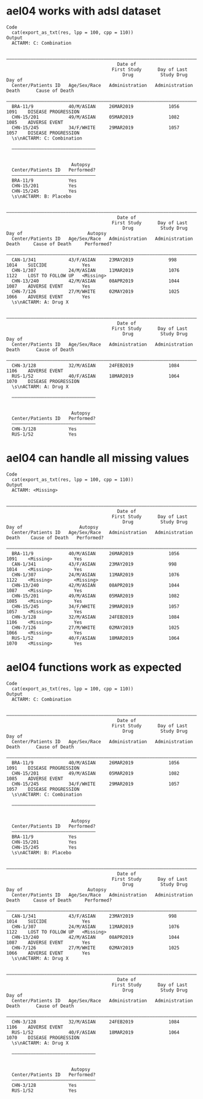 # ael04 works with adsl dataset

    Code
      cat(export_as_txt(res, lpp = 100, cpp = 110))
    Output
      ACTARM: C: Combination
      
      ——————————————————————————————————————————————————————————————————————————————————————————————————
                                             Date of                                                    
                                           First Study      Day of Last                                 
                                               Drug          Study Drug     Day of                      
      Center/Patients ID   Age/Sex/Race   Administration   Administration   Death      Cause of Death   
      ——————————————————————————————————————————————————————————————————————————————————————————————————
      BRA-11/9             40/M/ASIAN     26MAR2019             1056         1091    DISEASE PROGRESSION
      CHN-15/201           49/M/ASIAN     05MAR2019             1082         1085    ADVERSE EVENT      
      CHN-15/245           34/F/WHITE     29MAR2019             1057         1057    DISEASE PROGRESSION
      \s\nACTARM: C: Combination
      
      ———————————————————————————————
                                     
                                     
                            Autopsy  
      Center/Patients ID   Performed?
      ———————————————————————————————
      BRA-11/9             Yes       
      CHN-15/201           Yes       
      CHN-15/245           Yes       
      \s\nACTARM: B: Placebo
      
      —————————————————————————————————————————————————————————————————————————————————————————————————————————————
                                             Date of                                                               
                                           First Study      Day of Last                                            
                                               Drug          Study Drug     Day of                        Autopsy  
      Center/Patients ID   Age/Sex/Race   Administration   Administration   Death     Cause of Death     Performed?
      —————————————————————————————————————————————————————————————————————————————————————————————————————————————
      CAN-1/341            43/F/ASIAN     23MAY2019             998          1014    SUICIDE             Yes       
      CHN-1/307            24/M/ASIAN     11MAR2019             1076         1122    LOST TO FOLLOW UP   <Missing> 
      CHN-13/240           42/M/ASIAN     08APR2019             1044         1087    ADVERSE EVENT       Yes       
      CHN-7/126            27/M/WHITE     02MAY2019             1025         1066    ADVERSE EVENT       Yes       
      \s\nACTARM: A: Drug X
      
      ——————————————————————————————————————————————————————————————————————————————————————————————————
                                             Date of                                                    
                                           First Study      Day of Last                                 
                                               Drug          Study Drug     Day of                      
      Center/Patients ID   Age/Sex/Race   Administration   Administration   Death      Cause of Death   
      ——————————————————————————————————————————————————————————————————————————————————————————————————
      CHN-3/128            32/M/ASIAN     24FEB2019             1084         1106    ADVERSE EVENT      
      RUS-1/52             40/F/ASIAN     18MAR2019             1064         1070    DISEASE PROGRESSION
      \s\nACTARM: A: Drug X
      
      ———————————————————————————————
                                     
                                     
                            Autopsy  
      Center/Patients ID   Performed?
      ———————————————————————————————
      CHN-3/128            Yes       
      RUS-1/52             Yes       

# ael04 can handle all missing values

    Code
      cat(export_as_txt(res, lpp = 100, cpp = 110))
    Output
      ACTARM: <Missing>
      
      ——————————————————————————————————————————————————————————————————————————————————————————————————————————
                                             Date of                                                            
                                           First Study      Day of Last                                         
                                               Drug          Study Drug     Day of                     Autopsy  
      Center/Patients ID   Age/Sex/Race   Administration   Administration   Death    Cause of Death   Performed?
      ——————————————————————————————————————————————————————————————————————————————————————————————————————————
      BRA-11/9             40/M/ASIAN     26MAR2019             1056         1091    <Missing>        Yes       
      CAN-1/341            43/F/ASIAN     23MAY2019             998          1014    <Missing>        Yes       
      CHN-1/307            24/M/ASIAN     11MAR2019             1076         1122    <Missing>        <Missing> 
      CHN-13/240           42/M/ASIAN     08APR2019             1044         1087    <Missing>        Yes       
      CHN-15/201           49/M/ASIAN     05MAR2019             1082         1085    <Missing>        Yes       
      CHN-15/245           34/F/WHITE     29MAR2019             1057         1057    <Missing>        Yes       
      CHN-3/128            32/M/ASIAN     24FEB2019             1084         1106    <Missing>        Yes       
      CHN-7/126            27/M/WHITE     02MAY2019             1025         1066    <Missing>        Yes       
      RUS-1/52             40/F/ASIAN     18MAR2019             1064         1070    <Missing>        Yes       

# ael04 functions work as expected

    Code
      cat(export_as_txt(res, lpp = 100, cpp = 110))
    Output
      ACTARM: C: Combination
      
      ——————————————————————————————————————————————————————————————————————————————————————————————————
                                             Date of                                                    
                                           First Study      Day of Last                                 
                                               Drug          Study Drug     Day of                      
      Center/Patients ID   Age/Sex/Race   Administration   Administration   Death      Cause of Death   
      ——————————————————————————————————————————————————————————————————————————————————————————————————
      BRA-11/9             40/M/ASIAN     26MAR2019             1056         1091    DISEASE PROGRESSION
      CHN-15/201           49/M/ASIAN     05MAR2019             1082         1085    ADVERSE EVENT      
      CHN-15/245           34/F/WHITE     29MAR2019             1057         1057    DISEASE PROGRESSION
      \s\nACTARM: C: Combination
      
      ———————————————————————————————
                                     
                                     
                            Autopsy  
      Center/Patients ID   Performed?
      ———————————————————————————————
      BRA-11/9             Yes       
      CHN-15/201           Yes       
      CHN-15/245           Yes       
      \s\nACTARM: B: Placebo
      
      —————————————————————————————————————————————————————————————————————————————————————————————————————————————
                                             Date of                                                               
                                           First Study      Day of Last                                            
                                               Drug          Study Drug     Day of                        Autopsy  
      Center/Patients ID   Age/Sex/Race   Administration   Administration   Death     Cause of Death     Performed?
      —————————————————————————————————————————————————————————————————————————————————————————————————————————————
      CAN-1/341            43/F/ASIAN     23MAY2019             998          1014    SUICIDE             Yes       
      CHN-1/307            24/M/ASIAN     11MAR2019             1076         1122    LOST TO FOLLOW UP   <Missing> 
      CHN-13/240           42/M/ASIAN     08APR2019             1044         1087    ADVERSE EVENT       Yes       
      CHN-7/126            27/M/WHITE     02MAY2019             1025         1066    ADVERSE EVENT       Yes       
      \s\nACTARM: A: Drug X
      
      ——————————————————————————————————————————————————————————————————————————————————————————————————
                                             Date of                                                    
                                           First Study      Day of Last                                 
                                               Drug          Study Drug     Day of                      
      Center/Patients ID   Age/Sex/Race   Administration   Administration   Death      Cause of Death   
      ——————————————————————————————————————————————————————————————————————————————————————————————————
      CHN-3/128            32/M/ASIAN     24FEB2019             1084         1106    ADVERSE EVENT      
      RUS-1/52             40/F/ASIAN     18MAR2019             1064         1070    DISEASE PROGRESSION
      \s\nACTARM: A: Drug X
      
      ———————————————————————————————
                                     
                                     
                            Autopsy  
      Center/Patients ID   Performed?
      ———————————————————————————————
      CHN-3/128            Yes       
      RUS-1/52             Yes       

